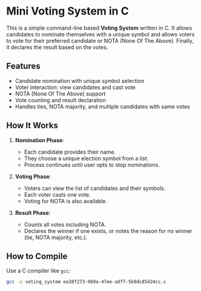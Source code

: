# Mini Voting System in C

This is a simple command-line based **Voting System** written in C. It allows candidates to nominate themselves with a unique symbol and allows voters to vote for their preferred candidate or NOTA (None Of The Above). Finally, it declares the result based on the votes.

## Features

- Candidate nomination with unique symbol selection
- Voter interaction: view candidates and cast vote
- NOTA (None Of The Above) support
- Vote counting and result declaration
- Handles ties, NOTA majority, and multiple candidates with same votes

## How It Works

1. **Nomination Phase**:
   - Each candidate provides their name.
   - They choose a unique election symbol from a list.
   - Process continues until user opts to stop nominations.

2. **Voting Phase**:
   - Voters can view the list of candidates and their symbols.
   - Each voter casts one vote.
   - Voting for NOTA is also available.

3. **Result Phase**:
   - Counts all votes including NOTA.
   - Declares the winner if one exists, or notes the reason for no winner (tie, NOTA majority, etc.).

## How to Compile

Use a C compiler like `gcc`:

```bash
gcc -o voting_system ea38f273-9b9a-47ee-adf7-5b9dc85d24cc.c
